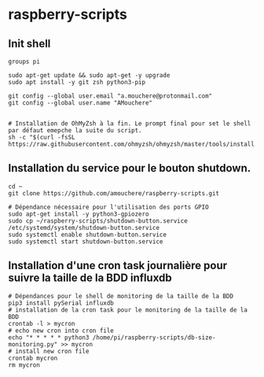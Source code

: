 # raspberry-scripts

## Init shell
```
groups pi

sudo apt-get update && sudo apt-get -y upgrade
sudo apt install -y git zsh python3-pip

git config --global user.email "a.mouchere@protonmail.com"
git config --global user.name "AMouchere"

 
# Installation de OhMyZsh à la fin. Le prompt final pour set le shell par défaut emepche la suite du script. 
sh -c "$(curl -fsSL https://raw.githubusercontent.com/ohmyzsh/ohmyzsh/master/tools/install.sh)"

```

## Installation du service pour le bouton shutdown. 


```shell
cd ~
git clone https://github.com/amouchere/raspberry-scripts.git

# Dépendance nécessaire pour l'utilisation des ports GPIO
sudo apt-get install -y python3-gpiozero
sudo cp ~/raspberry-scripts/shutdown-button.service /etc/systemd/system/shutdown-button.service
sudo systemctl enable shutdown-button.service
sudo systemctl start shutdown-button.service

```

## Installation d'une cron task journalière pour suivre la taille de la BDD influxdb


```shell
# Dépendances pour le shell de monitoring de la taille de la BDD
pip3 install pySerial influxdb
# installation de la cron task pour le monitoring de la taille de la BDD
crontab -l > mycron
# echo new cron into cron file
echo "* * * * * python3 /home/pi/raspberry-scripts/db-size-monitoring.py" >> mycron
# install new cron file
crontab mycron
rm mycron

```
